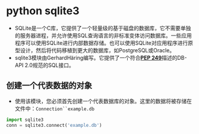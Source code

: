 # python sqlite3

- SQLite是一个C库，它提供了一个轻量级的基于磁盘的数据库，它不需要单独的服务器进程，并允许使用SQL查询语言的非标准变体访问数据库。一些应用程序可以使用SQLite进行内部数据存储。也可以使用SQLite对应用程序进行原型设计，然后将代码移植到更大的数据库，如PostgreSQL或Oracle。
- sqlite3模块由GerhardHäring编写。它提供了一个符合[**PEP 249**](https://www.python.org/dev/peps/pep-0249)描述的DB-API 2.0规范的SQL接口。

## 创建一个代表数据的对象

- 使用该模块，您必须首先创建一个代表数据库的对象。这里的数据将被存储在文件中：`Connection``example.db`

```python
import sqlite3
conn = sqlite3.connect('example.db')
```

